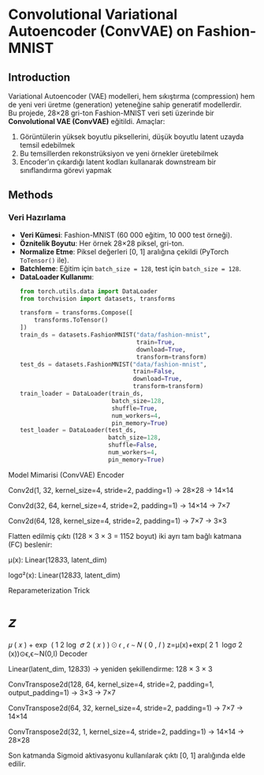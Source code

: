 # Convolutional Variational Autoencoder (ConvVAE) on Fashion-MNIST

## Introduction  
Variational Autoencoder (VAE) modelleri, hem sıkıştırma (compression) hem de yeni veri üretme (generation) yeteneğine sahip generatif modellerdir.  
Bu projede, 28×28 gri-ton Fashion-MNIST veri seti üzerinde bir **Convolutional VAE (ConvVAE)** eğitildi. Amaçlar:  
1. Görüntülerin yüksek boyutlu piksellerini, düşük boyutlu latent uzayda temsil edebilmek  
2. Bu temsillerden rekonstrüksiyon ve yeni örnekler üretebilmek  
3. Encoder’ın çıkardığı latent kodları kullanarak downstream bir sınıflandırma görevi yapmak

## Methods

### Veri Hazırlama  
- **Veri Kümesi**: Fashion-MNIST (60 000 eğitim, 10 000 test örneği).  
- **Öznitelik Boyutu**: Her örnek 28×28 piksel, gri-ton.  
- **Normalize Etme**: Piksel değerleri [0, 1] aralığına çekildi (PyTorch `ToTensor()` ile).  
- **Batchleme**: Eğitim için `batch_size = 128`, test için `batch_size = 128`.  
- **DataLoader Kullanımı**:  
  ```python
  from torch.utils.data import DataLoader
  from torchvision import datasets, transforms

  transform = transforms.Compose([
      transforms.ToTensor()
  ])
  train_ds = datasets.FashionMNIST("data/fashion-mnist",
                                   train=True,
                                   download=True,
                                   transform=transform)
  test_ds = datasets.FashionMNIST("data/fashion-mnist",
                                  train=False,
                                  download=True,
                                  transform=transform)
  train_loader = DataLoader(train_ds,
                            batch_size=128,
                            shuffle=True,
                            num_workers=4,
                            pin_memory=True)
  test_loader = DataLoader(test_ds,
                           batch_size=128,
                           shuffle=False,
                           num_workers=4,
                           pin_memory=True)

Model Mimarisi (ConvVAE)
Encoder

Conv2d(1, 32, kernel_size=4, stride=2, padding=1) → 28×28 → 14×14

Conv2d(32, 64, kernel_size=4, stride=2, padding=1) → 14×14 → 7×7

Conv2d(64, 128, kernel_size=4, stride=2, padding=1) → 7×7 → 3×3

Flatten edilmiş çıktı (128 × 3 × 3 = 1152 boyut) iki ayrı tam bağlı katmana (FC) beslenir:

μ(x): Linear(128*3*3, latent_dim)

logσ²(x): Linear(128*3*3, latent_dim)

Reparameterization Trick

𝑧
=
𝜇
(
𝑥
)
+
exp
⁡
(
1
2
log
⁡
𝜎
2
(
𝑥
)
)
⊙
𝜖
,
𝜖
∼
𝑁
(
0
,
𝐼
)
z=μ(x)+exp( 
2
1
​
 logσ 
2
 (x))⊙ϵ,ϵ∼N(0,I)
Decoder

Linear(latent_dim, 128*3*3) → yeniden şekillendirme: 128 × 3 × 3

ConvTranspose2d(128, 64, kernel_size=4, stride=2, padding=1, output_padding=1) → 3×3 → 7×7

ConvTranspose2d(64, 32, kernel_size=4, stride=2, padding=1) → 7×7 → 14×14

ConvTranspose2d(32, 1, kernel_size=4, stride=2, padding=1) → 14×14 → 28×28

Son katmanda Sigmoid aktivasyonu kullanılarak çıktı [0, 1] aralığında elde edilir.
